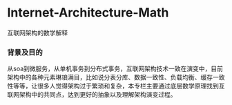 # Internet-Architecture-Math
互联网架构的数学解释

### 背景及目的

从soa到微服务，从单机事务到分布式事务，互联网架构技术一致在演变中，目前架构中的各种元素琳琅满目，比如说分表分库、数据一致性、负载均衡、缓存一致性等等，让很多人觉得架构过于繁琐和复杂，本专栏主要通过底层数学原理找到互联网架构中的共同点，达到更好的抽象以及理解架构演变过程。


